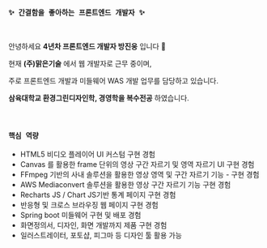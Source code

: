 ### **`✨ 간결함을 좋아하는 프론트엔드 개발자 ✨`**

<br />

안녕하세요 **4년차 프론트엔드 개발자 방진웅** 입니다 👋

현재 **(주)맑은기술** 에서 웹 개발자로 근무 중이며,

주로 프론트엔드 개발과 미들웨어 WAS 개발 업무를 담당하고 있습니다.

**삼육대학교 환경그린디자인학, 경영학을 복수전공** 하였습니다.

<br />

### **`핵심 역량`**

- HTML5 비디오 플레이어 UI 커스텀 구현 경험
- Canvas 를 활용한 frame 단위의 영상 구간 자르기 및 영역 자르기 UI 구현 경험
- FFmpeg 기반의 사내 솔루션을 활용한 영상 영역 및 구간 자르기 기능 - 구현 경험
- AWS Mediaconvert 솔루션을 활용한 영상 구간 자르기 기능 구현 경험 
- Recharts JS / Chart JS기반 통계 페이지 구현 경험
- 반응형 및 크로스 브라우징 웹 페이지 구현 경험
- Spring boot 미들웨어 구현 및 배포 경험
- 화면정의서, 디자인, 화면 개발까지 제품 구현 경험
- 일러스트레이터, 포토샵, 피그마 등 디자인 툴 활용 가능
  
<!-- 
**jinwoongBang/jinwoongBang** is a ✨ _special_ ✨ repository because its `README.md` (this file) appears on your GitHub profile.

Here are some ideas to get you started:

- 🔭 I’m currently working on ...
- 🌱 I’m currently learning ...
- 👯 I’m looking to collaborate on ...
- 🤔 I’m looking for help with ...
- 💬 Ask me about ...
- 📫 How to reach me: ...
- 😄 Pronouns: ...
- ⚡ Fun fact: ... -->

